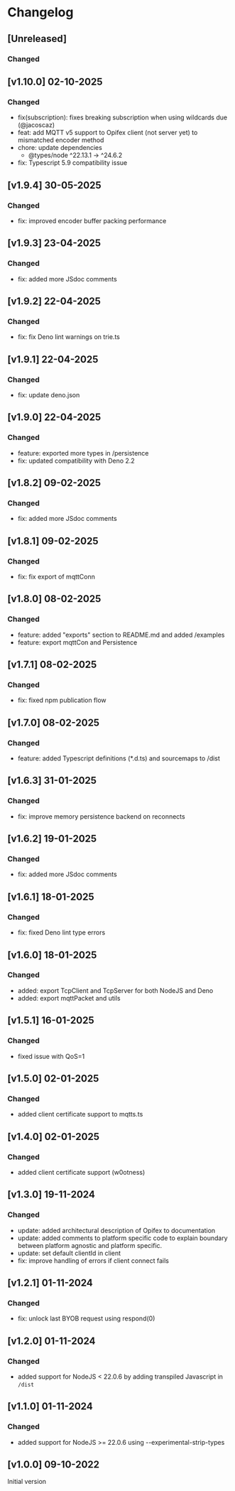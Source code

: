 # Changelog

## [Unreleased]

### Changed

## [v1.10.0] 02-10-2025

### Changed

- fix(subscription): fixes breaking subscription when using wildcards due
  (@jacoscaz)
- feat: add MQTT v5 support to Opifex client (not server yet) to mismatched
  encoder method
- chore: update dependencies
  - @types/node ^22.13.1 → ^24.6.2
- fix: Typescript 5.9 compatibility issue

## [v1.9.4] 30-05-2025

### Changed

- fix: improved encoder buffer packing performance

## [v1.9.3] 23-04-2025

### Changed

- fix: added more JSdoc comments

## [v1.9.2] 22-04-2025

### Changed

- fix: fix Deno lint warnings on trie.ts

## [v1.9.1] 22-04-2025

### Changed

- fix: update deno.json

## [v1.9.0] 22-04-2025

### Changed

- feature: exported more types in /persistence
- fix: updated compatibility with Deno 2.2

## [v1.8.2] 09-02-2025

### Changed

- fix: added more JSdoc comments

## [v1.8.1] 09-02-2025

### Changed

- fix: fix export of mqttConn

## [v1.8.0] 08-02-2025

### Changed

- feature: added "exports" section to README.md and added /examples
- feature: export mqttCon and Persistence

## [v1.7.1] 08-02-2025

### Changed

- fix: fixed npm publication flow

## [v1.7.0] 08-02-2025

### Changed

- feature: added Typescript definitions (*.d.ts) and sourcemaps to /dist

## [v1.6.3] 31-01-2025

### Changed

- fix: improve memory persistence backend on reconnects

## [v1.6.2] 19-01-2025

### Changed

- fix: added more JSdoc comments

## [v1.6.1] 18-01-2025

### Changed

- fix: fixed Deno lint type errors

## [v1.6.0] 18-01-2025

### Changed

- added: export TcpClient and TcpServer for both NodeJS and Deno
- added: export mqttPacket and utils

## [v1.5.1] 16-01-2025

### Changed

- fixed issue with QoS=1

## [v1.5.0] 02-01-2025

### Changed

- added client certificate support to mqtts.ts

## [v1.4.0] 02-01-2025

### Changed

- added client certificate support (w0otness)

## [v1.3.0] 19-11-2024

### Changed

- update: added architectural description of Opifex to documentation
- update: added comments to platform specific code to explain boundary between
  platform agnostic and platform specific.
- update: set default clientId in client
- fix: improve handling of errors if client connect fails

## [v1.2.1] 01-11-2024

### Changed

- fix: unlock last BYOB request using respond(0)

## [v1.2.0] 01-11-2024

### Changed

- added support for NodeJS < 22.0.6 by adding transpiled Javascript in `/dist`

## [v1.1.0] 01-11-2024

### Changed

- added support for NodeJS >= 22.0.6 using --experimental-strip-types

## [v1.0.0] 09-10-2022

Initial version
